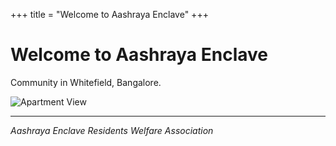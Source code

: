 +++
title = "Welcome to Aashraya Enclave"
+++

# Welcome to Aashraya Enclave

Community in Whitefield, Bangalore.

![Apartment View](images/apartment1.jpg)



---
*Aashraya Enclave Residents Welfare Association*